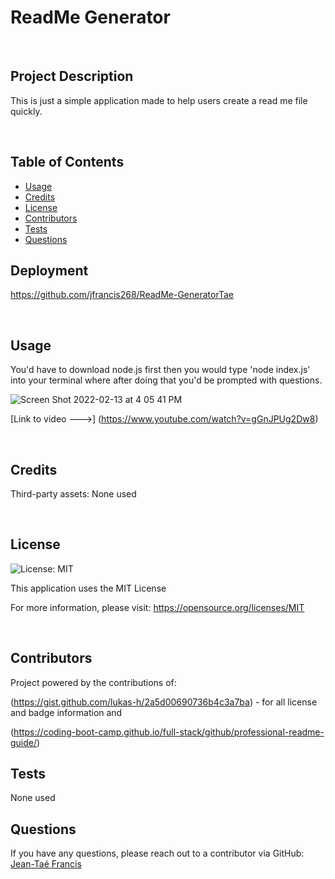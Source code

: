 
# ReadMe Generator

<br/>

## Project Description

This is just a simple application made to help users create a read me file quickly.

<br/>


## Table of Contents 

- [Usage](#usage)
- [Credits](#credits)
- [License](#license)
- [Contributors](#contributors)
- [Tests](#tests)
- [Questions](#questions)


## Deployment

https://github.com/jfrancis268/ReadMe-GeneratorTae

<br/>

## Usage

You'd have to download node.js first then you would type 'node index.js' into your terminal where after doing that you'd be prompted with questions.

![Screen Shot 2022-02-13 at 4 05 41 PM](https://user-images.githubusercontent.com/96415684/153776481-ea35d807-a584-4083-bdde-3240961bddba.png)

[Link to video --->] (https://www.youtube.com/watch?v=gGnJPUg2Dw8)

<br/>

## Credits

Third-party assets:
None used

<br/>

## License
![License: MIT](https://img.shields.io/badge/License-MIT-yellow.svg)

This application uses the MIT License

For more information, please visit: https://opensource.org/licenses/MIT

<br/>

## Contributors

Project powered by the contributions of:

(https://gist.github.com/lukas-h/2a5d00690736b4c3a7ba) - for all license and badge information and 

(https://coding-boot-camp.github.io/full-stack/github/professional-readme-guide/)

## Tests

None used

## Questions
  If you have any questions, please reach out to a contributor via GitHub:
  [Jean-Taé Francis](https://github.com/jfrancis268)


